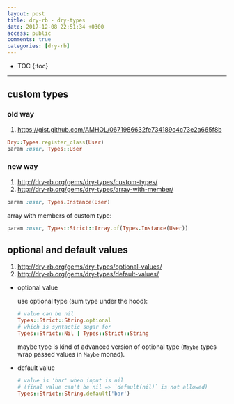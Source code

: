 ```yaml
---
layout: post
title: dry-rb - dry-types
date: 2017-12-08 22:51:34 +0300
access: public
comments: true
categories: [dry-rb]
---
```


<!-- more -->

* TOC
{:toc}
<hr>

custom types
------------

### old way

1. <https://gist.github.com/AMHOL/0671986632fe734189c4c73e2a665f8b>

```ruby
Dry::Types.register_class(User)
param :user, Types::User
```

### new way

1. <http://dry-rb.org/gems/dry-types/custom-types/>
2. <http://dry-rb.org/gems/dry-types/array-with-member/>

```ruby
param :user, Types.Instance(User)
```

array with members of custom type:

```ruby
param :user, Types::Strict::Array.of(Types.Instance(User))
```

optional and default values
---------------------------

1. <http://dry-rb.org/gems/dry-types/optional-values/>
2. <http://dry-rb.org/gems/dry-types/default-values/>

- optional value

  use optional type (sum type under the hood):

  ```ruby
  # value can be nil
  Types::Strict::String.optional
  # which is syntactic sugar for
  Types::Strict::Nil | Types::Strict::String
  ```

  maybe type is kind of advanced version of optional type
  (`Maybe` types wrap passed values in `Maybe` monad).

- default value

  ```ruby
  # value is 'bar' when input is nil
  # (final value can't be nil => `default(nil)` is not allowed)
  Types::Strict::String.default('bar')
  ```
